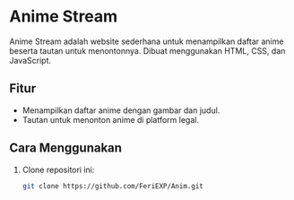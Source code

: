 # Anime Stream

Anime Stream adalah website sederhana untuk menampilkan daftar anime beserta tautan untuk menontonnya. Dibuat menggunakan HTML, CSS, dan JavaScript.

## Fitur
- Menampilkan daftar anime dengan gambar dan judul.
- Tautan untuk menonton anime di platform legal.

## Cara Menggunakan
1. Clone repositori ini:
   ```bash
   git clone https://github.com/FeriEXP/Anim.git
